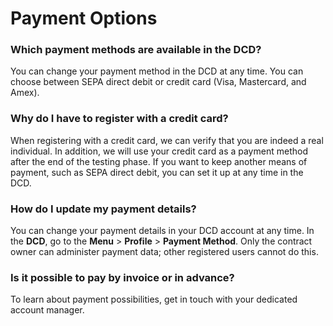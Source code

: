 # Payment Options

### Which payment methods are available in the DCD?

You can change your payment method in the DCD at any time. You can choose between SEPA direct debit or credit card (Visa, Mastercard, and Amex).

### Why do I have to register with a credit card?

When registering with a credit card, we can verify that you are indeed a real individual. In addition, we will use your credit card as a payment method after the end of the testing phase. If you want to keep another means of payment, such as SEPA direct debit, you can set it up at any time in the DCD.

### How do I update my payment details?

You can change your payment details in your DCD account at any time. In the **DCD**, go to the **Menu** > **Profile** > **Payment Method**. Only the contract owner can administer payment data; other registered users cannot do this.

### Is it possible to pay by invoice or in advance?

To learn about payment possibilities, get in touch with your dedicated account manager. 
